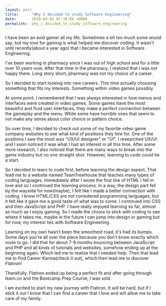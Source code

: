 ```yaml
---
layout: post
title:      "Why I decided to study Software Engineering"
date:       2020-03-02 07:36:09 +0000
permalink:  why_i_decided_to_study_software_engineering
---
```




I have been an avid gamer all my life. Sometimes a bit too much some would say, but my love for gaming is what helped me discover coding. It wasn't until recently(about a year ago) that I became interested in Software Engineering.

I've been working in pharmacy since I was out of high school and for a little over 10 years now. After that time in the pharmacy, I realized that I was not happy there. Long story short, pharmacy was not my choice of a career.

So I decided to start looking into new careers. This time actually choosing something that fits my interests. Something within video games possibly.

At some point, I remembered that I was always interested in how menus and interfaces were created in video games. Some games have the most beautiful and fluid user interfaces, they make a perfect connection between the gameplay and the menu. While some have horrible ones that seem to not make any sense about color choice or pattern choice.

So over time, I decided to check out some of my favorite video game company websites to see what kind of positions they hire for. One of the positions I saw the most was "UX/UI designer" or "UI". I researched UX/UI and I soon noticed it was what I had an interest in all this time. After some more research, I also noticed that there are many ways to break into the game industry but no one straight shot. However, learning to code could be a start.

So I decided to learn to code first, before learning the design aspect. That lead me to a website named TeamTreeHouse that teaches many types of coding languages. Immediately after I wrote the first line of HTML I fell in love and so I continued the learning process. In a way, the design part fell by the wayside for now(maybe), I felt like I made a better connection with coding. I know HTML/CSS are not considered programming languages, but it felt like it gave me a good taste of what was to come. I continued into CSS and then JavaScript and PHP. I have really enjoyed learning so far, almost as much as I enjoy gaming.  So I made the choice to stick with coding to see where it takes me, maybe in the future I can jump into design or gaming but for now, my interest lies with Software Engineering.

Learning on my own hasn't been the smoothest road, it's had its bumps. Some days you're all over the place because you don't know exactly which route to go. I did that for about 7-9 months bouncing between JavaScript and PHP and all kinds of tutorials and websites, somehow ending up at the beginning again. Which led me to realize that I needed help. Then that lead me to find Career Karma(check it out), which then lead me to discover Flatiron!

Thankfully, Flatiron ended up being a perfect fit and after going through learn.co and the Bootcamp Prep Course, I was sold.

I am excited to start my new journey with Flatiron. It will be hard, but if I stick it out I know that I can find a career that I love and will allow me to take care of my family.
